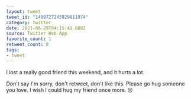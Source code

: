 ```yaml
---
layout: tweet
tweet_id: "1409727245929811974"
category: twitter
date: 2021-06-29T04:15:41.000Z
source: Twitter Web App
favorite_count: 1
retweet_count: 0
tags:
- tweet
---
```


I lost a really good friend this weekend, and it hurts a lot.

Don't say I'm sorry, don't retweet, don't like this. Please go hug someone you love. I wish I could hug my friend once more.  😢
